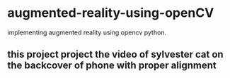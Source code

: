 # augmented-reality-using-openCV
implementing augmented reality using opencv python.
<h2> this project project the video of sylvester cat on the backcover of phone with proper alignment </h2>
